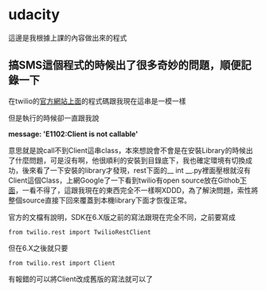 # udacity
這邊是我根據上課的內容做出來的程式

## 搞SMS這個程式的時候出了很多奇妙的問題，順便記錄一下
在twilio的[官方網站上面](www.twilio.com/docs/libraries/python)的程式碼跟我現在這串是一模一樣

但是執行的時候卻一直跟我說

__message: 'E1102:Client is not callable'__

意思就是說call不到Client這串class，本來想說會不會是在安裝Library的時候出了什麼問題，可是沒有啊，他很順利的安裝到目錄底下，我也確定環境有切換成功，後來看了一下安裝的library才發現，rest下面的__ int __.py裡面壓根就沒有Client這個Class，上網Google了一下看到twilio有open source放在Githob[下面](github.com/twilio/twilio-python/blob/master/twilio/rest/__init__.py)，一看不得了，這跟我現在的東西完全不一樣啊XDDD，為了解決問題，索性將整個source直接下回來覆蓋到本機library下面才恢復正常。

官方的文檔有說明，SDK在6.X版之前的寫法跟現在完全不同，之前要寫成

```from twilio.rest import TwilioRestClient```

但在6.X之後就只要

```from twilio.rest import Client```

有報錯的可以將Client改成舊版的寫法就可以了